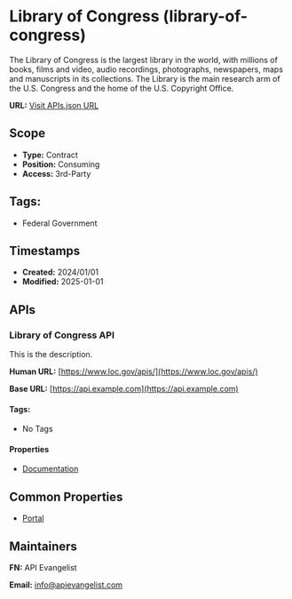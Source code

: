 # Library of Congress (library-of-congress)
The Library of Congress is the largest library in the world, with millions of books, films and video, audio recordings, photographs, newspapers, maps and manuscripts in its collections. The Library is the main research arm of the U.S. Congress and the home of the U.S. Copyright Office.

**URL:** [Visit APIs.json URL](
https://raw.githubusercontent.com/api-search/us-federal-government/main/_apis/library-of-congress/apis.md)

## Scope

- **Type:** Contract 
- **Position:** Consuming 
- **Access:** 3rd-Party 

## Tags:

 - Federal Government

## Timestamps

- **Created:** 2024/01/01 
- **Modified:** 2025-01-01 

## APIs

### Library of Congress API
This is the description.

**Human URL:** [https://www.loc.gov/apis/](https://www.loc.gov/apis/)

**Base URL:** [https://api.example.com](https://api.example.com)


#### Tags:

 - No Tags

#### Properties

- [Documentation](https://www.loc.gov/apis/)

## Common Properties

- [Portal](https://www.loc.gov/apis/)

## Maintainers

**FN:** API Evangelist

**Email:** info@apievangelist.com

